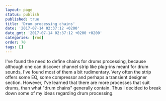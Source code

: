 ```yaml
---
layout: page
status: publish
published: true
title: 'Drum processing chains'
date: '2017-07-14 02:37:12 +0200'
date_gmt: '2017-07-14 02:37:12 +0200 +0200'
categories: [rnd]
order: 70
tags: []
---
```


I've found the need to define chains for drums processing, because although one can discover channel strip like plug-ins meant for drum sounds, I've found most of them a bit rudimentary. Very often the strip offers some EQ, some compressor and perhaps a transient designer section. However, I've learned that there are more processes that suit drums, than what "drum chains" generally contain. Thus I decided to break down some of my ideas regarding drum processing.
